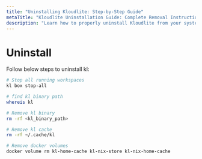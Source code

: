 ```yaml
---
title: "Uninstalling Kloudlite: Step-by-Step Guide"
metaTitle: "Kloudlite Uninstallation Guide: Complete Removal Instructions"
description: "Learn how to properly uninstall Kloudlite from your system. This guide provides clear, step-by-step instructions to ensure a complete and clean removal of Kloudlite components"
---
```


# Uninstall 

Follow below steps to uninstall kl:

```bash
# Stop all running workspaces
kl box stop-all

# find kl binary path
whereis kl

# Remove kl binary
rm -rf <kl_binary_path>

# Remove kl cache
rm -rf ~/.cache/kl

# Remove docker volumes
docker volume rm kl-home-cache kl-nix-store kl-nix-home-cache
```